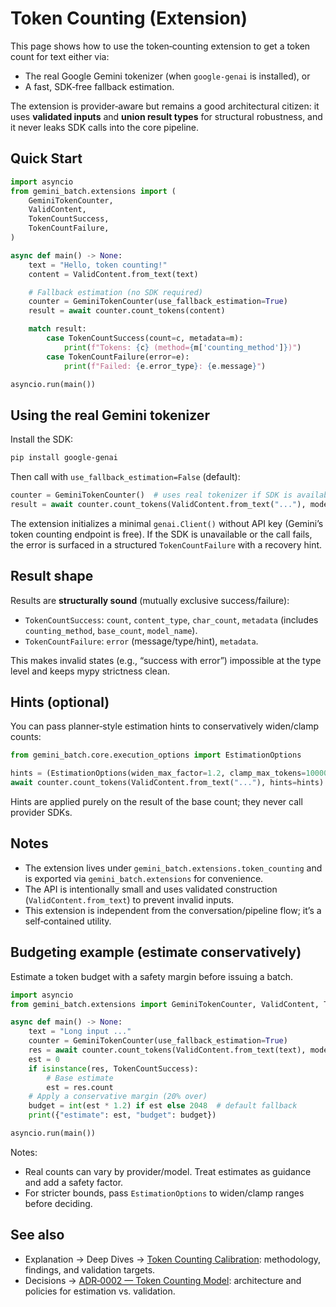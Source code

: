 # Token Counting (Extension)

This page shows how to use the token‑counting extension to get a token count for text either via:

- The real Google Gemini tokenizer (when `google-genai` is installed), or
- A fast, SDK‑free fallback estimation.

The extension is provider‑aware but remains a good architectural citizen: it uses **validated inputs** and **union result types** for structural robustness, and it never leaks SDK calls into the core pipeline.

## Quick Start

```python
import asyncio
from gemini_batch.extensions import (
    GeminiTokenCounter,
    ValidContent,
    TokenCountSuccess,
    TokenCountFailure,
)

async def main() -> None:
    text = "Hello, token counting!"
    content = ValidContent.from_text(text)

    # Fallback estimation (no SDK required)
    counter = GeminiTokenCounter(use_fallback_estimation=True)
    result = await counter.count_tokens(content)

    match result:
        case TokenCountSuccess(count=c, metadata=m):
            print(f"Tokens: {c} (method={m['counting_method']})")
        case TokenCountFailure(error=e):
            print(f"Failed: {e.error_type}: {e.message}")

asyncio.run(main())
```

## Using the real Gemini tokenizer

Install the SDK:

```bash
pip install google-genai
```

Then call with `use_fallback_estimation=False` (default):

```python
counter = GeminiTokenCounter()  # uses real tokenizer if SDK is available
result = await counter.count_tokens(ValidContent.from_text("..."), model_name="gemini-2.0-flash")
```

The extension initializes a minimal `genai.Client()` without API key (Gemini’s token counting endpoint is free). If the SDK is unavailable or the call fails, the error is surfaced in a structured `TokenCountFailure` with a recovery hint.

## Result shape

Results are **structurally sound** (mutually exclusive success/failure):

- `TokenCountSuccess`: `count`, `content_type`, `char_count`, `metadata` (includes `counting_method`, `base_count`, `model_name`).
- `TokenCountFailure`: `error` (message/type/hint), `metadata`.

This makes invalid states (e.g., “success with error”) impossible at the type level and keeps mypy strictness clean.

## Hints (optional)

You can pass planner‑style estimation hints to conservatively widen/clamp counts:

```python
from gemini_batch.core.execution_options import EstimationOptions

hints = (EstimationOptions(widen_max_factor=1.2, clamp_max_tokens=10000),)
await counter.count_tokens(ValidContent.from_text("..."), hints=hints)
```

Hints are applied purely on the result of the base count; they never call provider SDKs.

## Notes

- The extension lives under `gemini_batch.extensions.token_counting` and is exported via `gemini_batch.extensions` for convenience.
- The API is intentionally small and uses validated construction (`ValidContent.from_text`) to prevent invalid inputs.
- This extension is independent from the conversation/pipeline flow; it’s a self‑contained utility.

## Budgeting example (estimate conservatively)

Estimate a token budget with a safety margin before issuing a batch.

```python title="budget_tokens.py"
import asyncio
from gemini_batch.extensions import GeminiTokenCounter, ValidContent, TokenCountSuccess

async def main() -> None:
    text = "Long input ..."
    counter = GeminiTokenCounter(use_fallback_estimation=True)
    res = await counter.count_tokens(ValidContent.from_text(text), model_name="gemini-2.0-flash")
    est = 0
    if isinstance(res, TokenCountSuccess):
        # Base estimate
        est = res.count
    # Apply a conservative margin (20% over)
    budget = int(est * 1.2) if est else 2048  # default fallback
    print({"estimate": est, "budget": budget})

asyncio.run(main())
```

Notes:

- Real counts can vary by provider/model. Treat estimates as guidance and add a safety factor.
- For stricter bounds, pass `EstimationOptions` to widen/clamp ranges before deciding.

## See also

- Explanation → Deep Dives → [Token Counting Calibration](../explanation/deep-dives/token-counting-calibration.md): methodology, findings, and validation targets.
- Decisions → [ADR‑0002 — Token Counting Model](../explanation/decisions/ADR-0002-token-counting-model.md): architecture and policies for estimation vs. validation.
